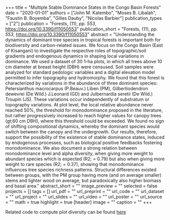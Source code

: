 +++
title = "Multiple Stable Dominance States in the Congo Basin Forests"
date = "2020-01-01"
authors = ["John M. Katembo", "Moses B. Libalah", "Faustin B. Boyemba", "Gilles Dauby", "Nicolas Barbier"]
publication_types = ["2"]
publication = "Forests, (11), _pp. 553_, https://doi.org/10.3390/f11050553"
publication_short = "Forests, (11), _pp. 553_, https://doi.org/10.3390/f11050553"
abstract = "Understanding the dynamics of dominant tree species in tropical forests is important both for biodiversity and carbon-related issues. We focus on the Congo Basin (East of Kisangani) to investigate the respective roles of topographic/soil gradients and endogenous dynamics in shaping local variations in dominance. We used a dataset of 30 1-ha plots, in which all trees above 10 cm diameter at breast height (DBH) were censused. Soil samples were analyzed for standard pedologic variables and a digital elevation model permitted to infer topography and hydromorphy. We found that this forest is characterized by variations in the abundance of three dominant species: Petersianthus macrocarpus (P.Beauv.) Liben (PM), Gilbertiodendron dewevrei (De Wild.) J.Leonard (GD) and Julbernardia seretii (De Wild.) Troupin (JS). These variations occur independently of substratum or topography variations. At plot level, the local relative abundance never reached 50%, the threshold for monodominance proposed in the literature, but rather progressively increased to reach higher values for canopy trees (gt;60 cm DBH), where this threshold could be exceeded. We found no sign of shifting compositional dynamics, whereby the dominant species would switch between the canopy and the undergrowth. Our results, therefore, support the possibility of the existence of stable dominance states, induced by endogenous processes, such as biological positive feedbacks fostering monodominance. We also document a strong relation between monodominance level and alpha diversity, when giving more weight to abundant species which is expected (R2; = 0.79) but also when giving more weight to rare species (R2; = 0.37), showing that monodominance influences tree species richness patterns. Structural differences existed between groups, with the PM group having more (and on average smaller) stems and lighter wood on average, but paradoxically also higher biomass and basal area."
abstract_short = ""
image_preview = ""
selected = false
projects = []
tags = []
url_pdf = ""
url_preprint = ""
url_code = ""
url_dataset = ""
url_project = ""
url_slides = ""
url_video = ""
url_poster = ""
url_source = ""
math = true
highlight = true
[header]
image = ""
caption = ""
+++


Related code to compute plot diversity can be found [here](https://github.com/gdauby/hurlbert_ens)
